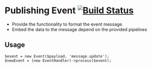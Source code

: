 Publishing Event [![Build Status](https://travis-ci.org/go1com/util_publishing_event.svg?branch=master)](https://travis-ci.org/go1com/util_publishing_event)
====

- Provide the functionality to format the event message.
- Embed the data to the message depend on the provided pipelines

## Usage
```
$event = new Event($payload, 'message.update');
$newEvent = (new EventHandler)->process($event);
```

